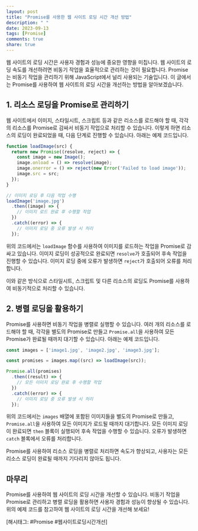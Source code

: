 ```yaml
---
layout: post
title: "Promise를 사용한 웹 사이트 로딩 시간 개선 방법"
description: " "
date: 2023-09-13
tags: [Promise]
comments: true
share: true
---
```


웹 사이트의 로딩 시간은 사용자 경험과 성능에 중요한 영향을 미칩니다. 웹 사이트의 로딩 속도를 개선하려면 비동기 작업을 효율적으로 관리하는 것이 필요합니다. Promise는 비동기 작업을 관리하기 위해 JavaScript에서 널리 사용되는 기술입니다. 이 글에서는 Promise를 사용하여 웹 사이트의 로딩 시간을 개선하는 방법을 알아보겠습니다.

## 1. 리소스 로딩을 Promise로 관리하기

웹 사이트에서 이미지, 스타일시트, 스크립트 등과 같은 리소스를 로드해야 할 때, 각각의 리소스를 Promise로 감싸서 비동기 작업으로 처리할 수 있습니다. 이렇게 하면 리소스의 로딩이 완료되었을 때, 다음 단계로 진행할 수 있습니다. 아래는 예제 코드입니다.

```javascript
function loadImage(src) {
  return new Promise((resolve, reject) => {
    const image = new Image();
    image.onload = () => resolve(image);
    image.onerror = () => reject(new Error('Failed to load image'));
    image.src = src;
  });
}

// 이미지 로딩 후 다음 작업 수행
loadImage('image.jpg')
  .then((image) => {
    // 이미지 로드 완료 후 수행할 작업
  })
  .catch((error) => {
    // 이미지 로딩 중 오류 발생 시 처리
  });
```

위의 코드에서는 `loadImage` 함수를 사용하여 이미지를 로드하는 작업을 Promise로 감싸고 있습니다. 이미지 로딩이 성공적으로 완료되면 `resolve`가 호출되어 후속 작업을 진행할 수 있습니다. 이미지 로딩 중에 오류가 발생하면 `reject`가 호출되어 오류를 처리합니다.

이와 같은 방식으로 스타일시트, 스크립트 및 다른 리소스의 로딩도 Promise를 사용하여 비동기적으로 처리할 수 있습니다.

## 2. 병렬 로딩을 활용하기

Promise를 사용하면 비동기 작업을 병렬로 실행할 수 있습니다. 여러 개의 리소스를 로드해야 할 때, 각각을 별도의 Promise로 만들고 `Promise.all`을 사용하여 모든 Promise가 완료될 때까지 대기할 수 있습니다. 아래는 예제 코드입니다.

```javascript
const images = ['image1.jpg', 'image2.jpg', 'image3.jpg'];

const promises = images.map((src) => loadImage(src));

Promise.all(promises)
  .then((result) => {
    // 모든 이미지 로딩 완료 후 수행할 작업
  })
  .catch((error) => {
    // 이미지 로딩 중 오류 발생 시 처리
  });
```

위의 코드에서는 `images` 배열에 포함된 이미지들을 별도의 Promise로 만들고, `Promise.all`을 사용하여 모든 이미지가 로드될 때까지 대기합니다. 모든 이미지 로딩이 완료되면 `then` 블록이 실행되어 후속 작업을 수행할 수 있습니다. 오류가 발생하면 `catch` 블록에서 오류를 처리합니다.

Promise를 사용하여 리소스 로딩을 병렬로 처리하면 속도가 향상되고, 사용자는 모든 리소스 로딩이 완료될 때까지 기다리지 않아도 됩니다.

## 마무리

Promise를 사용하여 웹 사이트의 로딩 시간을 개선할 수 있습니다. 비동기 작업을 Promise로 관리하고 병렬 로딩을 활용하면 사용자 경험과 성능이 향상될 수 있습니다. 위의 예제 코드를 참고하여 웹 사이트의 로딩 시간을 개선해 보세요!

[해시태그: #Promise #웹사이트로딩시간개선]